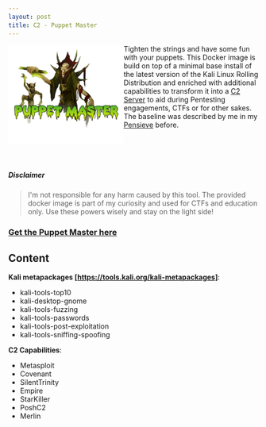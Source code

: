 ```yaml
---
layout: post
title: C2 - Puppet Master
---
```


<img height="200" align="left" src="https://raw.githubusercontent.com/BenjiTrapp/puppet-master/main/docs/puppet-master.png"> Tighten the strings and have some fun with your puppets. This Docker image is build on top of a minimal base install of the latest version of the Kali Linux Rolling Distribution and enriched with additional capabilities to transform it into a [C2 Server](https://www.paloaltonetworks.com/cyberpedia/command-and-control-explained) to aid during Pentesting engagements, CTFs or for other sakes. The baseline was described by me in my [Pensieve](https://benjitrapp.github.io/memories/2022-06-06-c2-autoinstall/) before.

<br><br><br>

##### Disclaimer

> I'm not responsible for any harm caused by this tool. The provided docker image is part of my curiosity and used for CTFs and education only. Use these powers wisely and stay on the light side!

### [Get the Puppet Master here](https://github.com/BenjiTrapp/puppet-master)

## Content

**Kali metapackages [https://tools.kali.org/kali-metapackages]**:

* kali-tools-top10
* kali-desktop-gnome
* kali-tools-fuzzing
* kali-tools-passwords
* kali-tools-post-exploitation
* kali-tools-sniffing-spoofing

**C2 Capabilities**:

* Metasploit
* Covenant
* SilentTrinity
* Empire
* StarKiller
* PoshC2
* Merlin
